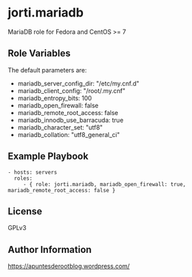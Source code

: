 jorti.mariadb
=========

MariaDB role for Fedora and CentOS >= 7

Role Variables
--------------
The default parameters are:

  * mariadb_server_config_dir: "/etc/my.cnf.d"
  * mariadb_client_config: "/root/.my.cnf"
  * mariadb_entropy_bits: 100
  * mariadb_open_firewall: false
  * mariadb_remote_root_access: false
  * mariadb_innodb_use_barracuda: true
  * mariadb_character_set: "utf8"
  * mariadb_collation: "utf8_general_ci"


Example Playbook
----------------

    - hosts: servers
      roles:
         - { role: jorti.mariadb, mariadb_open_firewall: true, mariadb_remote_root_access: false }

License
-------

GPLv3

Author Information
------------------

https://apuntesderootblog.wordpress.com/
